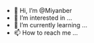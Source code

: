 - 👋 Hi, I’m @Miyanber
- 👀 I’m interested in ...
- 🌱 I’m currently learning ...
- 📫 How to reach me ...

<!---
Miyanber/Miyanber is a ✨ special ✨ repository because its `README.md` (this file) appears on your GitHub profile.
You can click the Preview link to take a look at your changes.
--->

